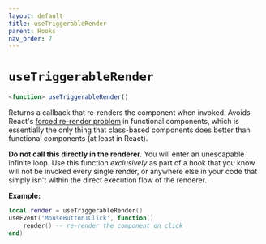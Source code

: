 ```yaml
---
layout: default
title: useTriggerableRender
parent: Hooks
nav_order: 7
---
```

# `useTriggerableRender`

```ts
<function> useTriggerableRender()
```

Returns a callback that re-renders the component when invoked. Avoids React's [forced re-render problem](https://stackoverflow.com/questions/46240647/react-how-to-force-a-function-component-to-render/53837442) in functional components, which is essentially the only thing that class-based components does better than functional components (at least in React).

**Do not call this directly in the renderer.** You will enter an unescapable infinite loop. Use this function _exclusively_ as part of a hook that you know will not be invoked every single render, or anywhere else in your code that simply isn't within the direct execution flow of the renderer.

**Example:**
```lua
local render = useTriggerableRender()
useEvent('MouseButton1Click', function()
	render() -- re-render the component on click
end)
```